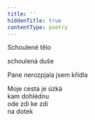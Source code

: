 ```yaml
---
title: ''
hiddenTitle: true
contentType: poetry
---
```


<section>

Schoulené tělo

schoulená duše

</section>

<section>

Pane nerozpjala jsem křídla

</section>

<section>

Moje cesta je úzká  
kam dohlédnu  
ode zdi ke zdi  
na dotek

</section>
